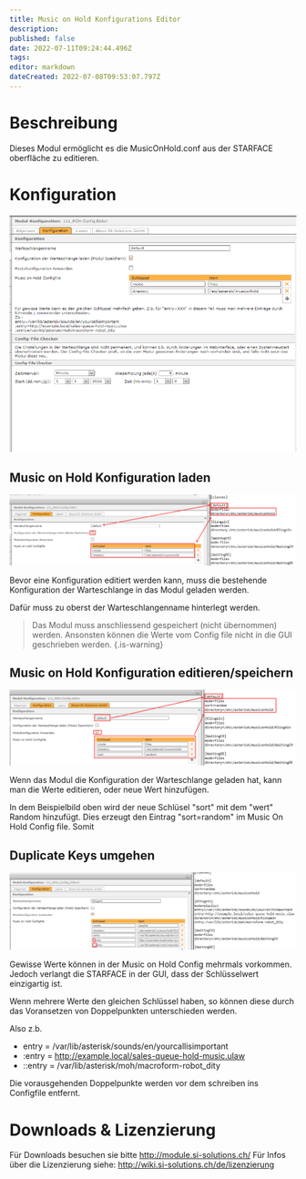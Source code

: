```yaml
---
title: Music on Hold Konfigurations Editor
description: 
published: false
date: 2022-07-11T09:24:44.496Z
tags: 
editor: markdown
dateCreated: 2022-07-08T09:53:07.797Z
---
```


# Beschreibung
Dieses Modul ermöglicht es die MusicOnHold.conf aus der STARFACE oberfläche zu editieren.


# Konfiguration

![config.png](/uploads/music-on-hold-config-editor/config.png)

## Music on Hold Konfiguration laden

![loadconfig.png](/uploads/music-on-hold-config-editor/loadconfig.png)

Bevor eine Konfiguration editiert werden kann, muss die bestehende Konfiguration der Warteschlange in das Modul geladen werden.

Dafür muss zu oberst der Warteschlangenname hinterlegt werden.

> Das Modul muss anschliessend gespeichert (nicht übernommen) werden. Ansonsten können die Werte vom Config file nicht in die GUI geschrieben werden.
{.is-warning}

## Music on Hold Konfiguration editieren/speichern
![writeconfig.png](/uploads/music-on-hold-config-editor/writeconfig.png)

Wenn das Modul die Konfiguration der Warteschlange geladen hat, kann man die Werte editieren, oder neue Wert hinzufügen.

In dem Beispielbild oben wird der neue Schlüsel "sort" mit dem "wert" Random hinzufügt. 
Dies erzeugt den Eintrag "sort=random" im Music On Hold Config file. Somit

## Duplicate Keys umgehen

![keyduplicate.png](/uploads/music-on-hold-config-editor/keyduplicate.png)

Gewisse Werte können in der Music on Hold Config mehrmals vorkommen. Jedoch verlangt die STARFACE in der GUI, dass der Schlüsselwert einzigartig ist.

Wenn mehrere Werte den gleichen Schlüssel haben, so können diese durch das Voransetzen von Doppelpunkten unterschieden werden.

Also z.b.

- entry = /var/lib/asterisk/sounds/en/yourcallisimportant
- :entry = http://example.local/sales-queue-hold-music.ulaw
- ::entry = /var/lib/asterisk/moh/macroform-robot_dity

Die vorausgehenden Doppelpunkte werden vor dem schreiben ins Configfile entfernt.

# Downloads & Lizenzierung
Für Downloads besuchen sie bitte http://module.si-solutions.ch/
Für Infos über die Lizenzierung siehe: http://wiki.si-solutions.ch/de/lizenzierung